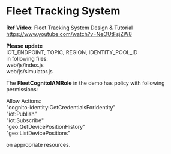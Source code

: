 <h1>Fleet Tracking System</h1>

**Ref Video**: Fleet Tracking System Design & Tutorial<br>
https://www.youtube.com/watch?v=NeOUtFsjZW8<br>

**Please update**<br> 
IOT_ENDPOINT, TOPIC, REGION, IDENTITY_POOL_ID<br>
in following files: <br>
web/js/index.js<br>
web/js/simulator.js<br> 

The **FleetCognitoIAMRole** in the demo has policy with following permissions:

Allow Actions:<br> 
"cognito-identity:GetCredentialsForIdentity" <br> 
"iot:Publish"<br> 
"iot:Subscribe" <br> 
"geo:GetDevicePositionHistory" <br> 
"geo:ListDevicePositions"<br> 

on appropriate resources. 
